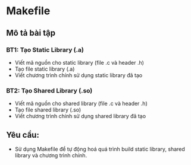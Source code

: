# Makefile

## Mô tả bài tập

### BT1: Tạo Static Library (.a)

* Viết mã nguồn cho static library (file .c và header .h)
* Tạo file static library (.a)
* Viết chương trình chính sử dụng static library đã tạo

### BT2: Tạo Shared Library (.so)

* Viết mã nguồn cho shared library (file .c và header .h)
* Tạo file shared library (.so)
* Viết chương trình chính sử dụng shared library đã tạo

## Yêu cầu:

* Sử dụng Makefile để tự động hoá quá trình build static library, shared library và chương trình chính.





